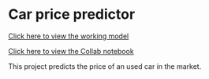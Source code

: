 # Car price predictor

[Click here to view the working model](https://car-price-predictor-sg.herokuapp.com/)

[Click here to view the Collab notebook](https://colab.research.google.com/drive/1dvjpAiDqlw24fjcuXb6QRZfOuOy1nvFY?usp=sharing)

This project predicts the price of an used car in the market.
